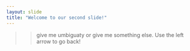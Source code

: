 ```yaml
---
layout: slide
title: "Welcome to our second slide!"
---
```

>> give me umbiguaty or give me something else.
Use the left arrow to go back!
